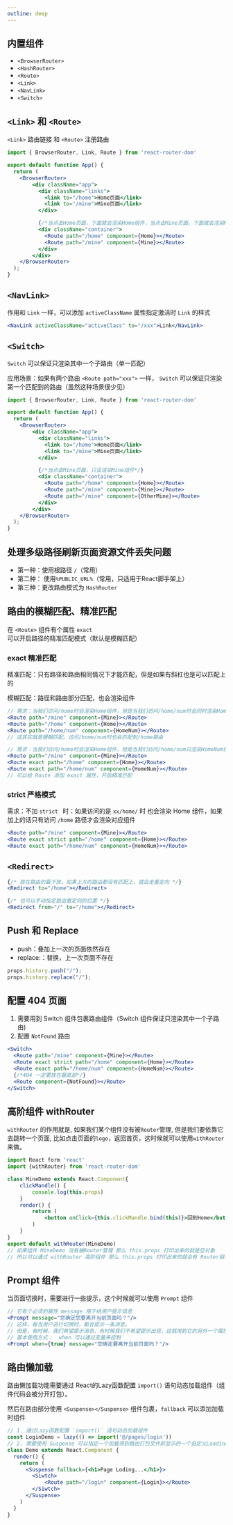 ```yaml
---
outline: deep
---
```


## 内置组件

- `<BrowserRouter>`
- `<HashRouter>`
- `<Route>`
- `<Link>`
- `<NavLink>`
- `<Switch>`

## `<Link>`  和 `<Route>` 

`<Link>` 路由链接 和 `<Route>` 注册路由

```jsx
import { BrowserRouter, Link, Route } from 'react-router-dom'

export default function App() {
  return (
    <BrowserRouter>
        <div className="app">
          <div className="links">
            <link to="/home">Home页面</link>
            <link to="/mine">Mine页面</link>
          </div>

          {/*当点击Home页面，下面就会渲染Home组件，当点击Mine页面，下面就会渲染Mine组件*/}
          <div className="container">
            <Route path="/home" component={Home}></Route>
            <Route path="/mine" component={Mine}></Route>
          </div>
        </div>
    </BrowserRouter>
  );
}
```

## `<NavLink>`

作用和 `Link` 一样，可以添加 `activeClassName` 属性指定激活时 `Link` 的样式

```jsx
<NavLink activeClassName="activeClass" to="/xxx">Link</NavLink>
```

## `<Switch>`

`Switch` 可以保证只渲染其中一个子路由（单一匹配）

应用场景：如果有两个路由 `<Route path="xxx">` 一样， `Switch` 可以保证只渲染第一个匹配到的路由（虽然这种场景很少见）

```jsx
import { BrowserRouter, Link, Route } from 'react-router-dom'

export default function App() {
  return (
    <BrowserRouter>
        <div className="app">
          <div className="links">
            <link to="/home">Home页面</link>
            <link to="/mine">Mine页面</link>
          </div>

          {/*当点击Mine页面，只会渲染Mine组件*/}
          <div className="container">
            <Route path="/home" component={Home}></Route>
            <Route path="/mine" component={Mine}></Route>
            <Route path="/mine" component={OtherMine}></Route>
          </div>
        </div>
    </BrowserRouter>
  );
}
```

## 处理多级路径刷新页面资源文件丢失问题

- 第一种：使用根路径 `/`（常用）
- 第二种： 使用`%PUBLIC_URL%`（常用，只适用于React脚手架上）
- 第三种：更改路由模式为 `HashRouter`

## 路由的模糊匹配、精准匹配

在 `<Route>` 组件有个属性 `exact` 可以开启路径的精准匹配模式（默认是模糊匹配）

### exact 精准匹配

精准匹配：只有路径和路由相同情况下才能匹配，但是如果有斜杠也是可以匹配上的

模糊匹配：路径和路由部分匹配，也会渲染组件

```jsx
// 需求：当我们访问/home时会渲染Home组件，但是当我们访问/home/num时会同时渲染Home和HomeNum组件
<Route path="/mine" component={Mine}></Route>
<Route path="/home" component={Home}></Route>
<Route path="/home/num" component={HomeNum}></Route>
// 这其实就是模糊匹配。访问/home/num时也会匹配到/home路由
```

```jsx
// 需求：当我们访问/home时会渲染Home组件，但是当我们访问/home/num只渲染HomeNum组件
<Route path="/mine" component={Mine}></Route>
<Route exact path="/home" component={Home}></Route>
<Route exact path="/home/num" component={HomeNum}></Route>
// 可以给 Route 添加 exact 属性，开启精准匹配
```

### strict 严格模式

需求：不加 `strict ` 时：如果访问的是 `xx/home/` 时 也会渲染 Home 组件，如果加上的话只有访问 `/home` 路径才会渲染对应组件

```jsx
<Route path="/mine" component={Mine}></Route>
<Route exact strict path="/home" component={Home}></Route>
<Route exact path="/home/num" component={HomeNum}></Route>
```

## `<Redirect>` 

```jsx
{/* 放在路由的最下放，如果上方的路由都没有匹配上，就会走重定向 */}
<Redirect to="/home"></Redirect>

{/* 也可以手动指定路由重定向的位置 */}
<Redirect from="/" to="/home"></Redirect>
```

## Push 和 Replace

- push：叠加上一次的页面依然存在
- replace:：替换，上一次页面不存在

```jsx
props.history.push("/");
props.history.replace("/");
```

## 配置 404 页面

1. 需要用到 Switch 组件包裹路由组件（Switch 组件保证只渲染其中一个子路由)
2. 配置 `NotFound` 路由

```jsx
<Switch>
  <Route path="/mine" component={Mine}></Route>
  <Route exact strict path="/home" component={Home}></Route>
  <Route exact path="/home/num" component={HomeNum}></Route>
  {/*404 一定要放在最底部*/}
  <Route component={NotFound}></Route>
</Switch>
```

## 高阶组件 withRouter

`withRouter` 的作用就是, 如果我们某个组件没有被`Router`管理, 但是我们要依靠它去跳转一个页面, 比如点击页面的`logo`，返回首页，这时候就可以使用`withRouter`来做。

```jsx
import React form 'react'
import {withRouter} from 'react-router-dom'

class MineDemo extends React.Component{
    clickMandle() {
        console.log(this.props)
    }
    render() {
        return (
            <button onClick={this.clickMandle.bind(this)}>回到Home</button>
        )
    }
}
export default withRouter(MineDemo)
// 如果组件 MineDemo 没有被Router管理 那么 this.props 打印出来的就是空对象
// 所以可以通过 withRouter 高阶组件 那么 this.props 打印出来的就会有 Router相关的信息
```

## Prompt 组件

当页面切换时，需要进行一些提示，这个时候就可以使用 `Prompt` 组件

```jsx
// 它有个必须的属性 message 用于给用户提示信息
<Prompt message="您确定您要离开当前页面吗？"/>
// 这样，每当用户进行切换时，都会提示一条消息。
// 但是，有时候，我们希望提示消息，有时候我们不希望提示出现，这就用到它的另外一个属性-when。when有两种情况，当它的值是true时，会提示消息。当它的值为false时，不会提示消息。
// 基本使用方式：  when 可以通过变量来控制
<Prompt when={true} message="您确定要离开当前页面吗？"/>
```

## 路由懒加载

路由懒加载功能需要通过 React的Lazy函数配置 `import()` 语句动态加载组件（组件代码会被分开打包）。

然后在路由部分使用 `<Suspense></Suspense>` 组件包裹，`fallback` 可以添加加载时组件



```jsx
// 1. 通过Lazy函数配置 `import()` 语句动态加载组件
const LoginDemo = lazy(() => import('@/pages/login'))
// 2. 需要使用 Suspense 可以指定一个加载得到路由打包文件前显示的一个自定义Loading界面
class Demo extends React.Component {
  render() {
    return (
      <Suspense fallback={<h1>Page Loding...</h1>}>
      	<Siwtch>
        	<Route path="/login" component={Login}></Route>
        </Siwtch>
      </Suspense>
    )
  }
}
```

